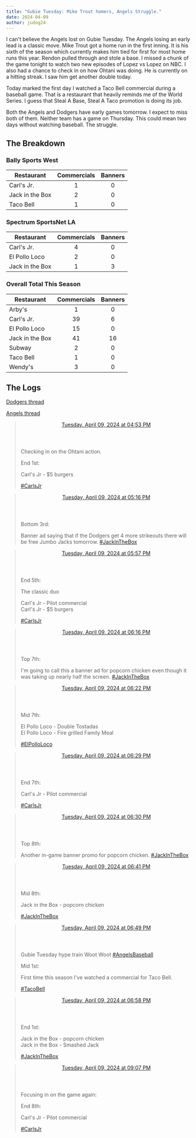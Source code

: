 ```yaml
---
title: "Gubie Tuesday: Mike Trout homers, Angels Struggle."
date: 2024-04-09
author: judog24
---
```


I can't believe the Angels lost on Gubie Tuesday. The Angels losing an early lead is a classic move. Mike Trout got a home run in the first inning. It is his sixth of the season which currently makes him tied for first for most home runs this year. Rendon pulled through and stole a base. I missed a chunk of the game tonight to watch two new episodes of Lopez vs Lopez on NBC. I also had a chance to check in on how Ohtani was doing. He is currently on a hitting streak. I saw him get another double today.

Today marked the first day I watched a Taco Bell commercial during a baseball game. That is a restaurant that heavily reminds me of the World Series. I guess that Steal A Base, Steal A Taco promotion is doing its job.

Both the Angels and Dodgers have early games tomorrow. I expect to miss both of them. Neither team has a game on Thursday. This could mean two days without watching baseball. The struggle.

## The Breakdown

### Bally Sports West

| Restaurant | Commercials | Banners |
| ---------- | :-----------: | :-------: |
|Carl's Jr. | 1 | 0 |
|Jack in the Box | 2 | 0 |
|Taco Bell | 1 | 0 |

### Spectrum SportsNet LA

| Restaurant | Commercials | Banners |
| ---------- | :-----------: | :-------: |
|Carl's Jr. | 4 | 0 |
|El Pollo Loco | 2 | 0 |
|Jack in the Box | 1 | 3 |

### Overall Total This Season

| Restaurant | Commercials | Banners |
| ---------- | :-----------: | :-------: |
|Arby's | 1 | 0 |
|Carl's Jr. | 39 | 6 |
|El Pollo Loco | 15 | 0 |
|Jack in the Box | 41 | 16 |
|Subway | 2 | 0 |
|Taco Bell | 1 | 0 |
|Wendy's | 3 | 0 |

## The Logs

[Dodgers thread](https://cheddarcrackers.club/@baseballfastfoodcommercials/112243953119982846)

[Angels thread](https://cheddarcrackers.club/@baseballfastfoodcommercials/112244409291729655)

<blockquote class="mastodon-post" cite="https://cheddarcrackers.club/@baseballfastfoodcommercials/112243953119982846">
  <header class="mastodon-post-date">
    <a href="https://cheddarcrackers.club/@baseballfastfoodcommercials/112243953119982846">
      <time datetime="2024-04-09T23:53:24.200Z">
        Tuesday, April 09, 2024 at 04:53 PM
      </time>
    </a>
  </header>
  <div class="mastodon-post-content">
   <p>Checking in on the Ohtani action.</p><p>End 1st:</p><p>Carl&#39;s Jr - $5 burgers</p><p><a href="https://cheddarcrackers.club/tags/CarlsJr" class="mention hashtag" rel="tag">#<span>CarlsJr</span></a></p>
  </div>
</blockquote>

<blockquote class="mastodon-post" cite="https://cheddarcrackers.club/@baseballfastfoodcommercials/112244045841801208">
  <header class="mastodon-post-date">
    <a href="https://cheddarcrackers.club/@baseballfastfoodcommercials/112244045841801208">
      <time datetime="2024-04-10T00:16:59.028Z">
        Tuesday, April 09, 2024 at 05:16 PM
      </time>
    </a>
  </header>
  <div class="mastodon-post-content">
   <p>Bottom 3rd:</p><p>Banner ad saying that if the Dodgers get 4 more strikeouts there will be free Jumbo Jacks tomorrow. <a href="https://cheddarcrackers.club/tags/JackInTheBox" class="mention hashtag" rel="tag">#<span>JackInTheBox</span></a></p>
  </div>
</blockquote>

<blockquote class="mastodon-post" cite="https://cheddarcrackers.club/@baseballfastfoodcommercials/112244206595975453">
  <header class="mastodon-post-date">
    <a href="https://cheddarcrackers.club/@baseballfastfoodcommercials/112244206595975453">
      <time datetime="2024-04-10T00:57:51.942Z">
        Tuesday, April 09, 2024 at 05:57 PM
      </time>
    </a>
  </header>
  <div class="mastodon-post-content">
   <p>End 5th:</p><p>The classic duo </p><p>Carl&#39;s Jr - Pilot commercial<br />Carl&#39;s Jr - $5 burgers </p><p><a href="https://cheddarcrackers.club/tags/CarlsJr" class="mention hashtag" rel="tag">#<span>CarlsJr</span></a></p>
  </div>
</blockquote>

<blockquote class="mastodon-post" cite="https://cheddarcrackers.club/@baseballfastfoodcommercials/112244280013975939">
  <header class="mastodon-post-date">
    <a href="https://cheddarcrackers.club/@baseballfastfoodcommercials/112244280013975939">
      <time datetime="2024-04-10T01:16:32.210Z">
        Tuesday, April 09, 2024 at 06:16 PM
      </time>
    </a>
  </header>
  <div class="mastodon-post-content">
   <p>Top 7th:</p><p>I&#39;m going to call this a banner ad for popcorn chicken even though it was taking up nearly half the screen. <a href="https://cheddarcrackers.club/tags/JackInTheBox" class="mention hashtag" rel="tag">#<span>JackInTheBox</span></a></p>
  </div>
</blockquote>

<blockquote class="mastodon-post" cite="https://cheddarcrackers.club/@baseballfastfoodcommercials/112244302862459821">
  <header class="mastodon-post-date">
    <a href="https://cheddarcrackers.club/@baseballfastfoodcommercials/112244302862459821">
      <time datetime="2024-04-10T01:22:20.854Z">
        Tuesday, April 09, 2024 at 06:22 PM
      </time>
    </a>
  </header>
  <div class="mastodon-post-content">
   <p>Mid 7th:</p><p>El Pollo Loco - Double Tostadas <br />El Pollo Loco - Fire grilled Family Meal </p><p><a href="https://cheddarcrackers.club/tags/ElPolloLoco" class="mention hashtag" rel="tag">#<span>ElPolloLoco</span></a></p>
  </div>
</blockquote>

<blockquote class="mastodon-post" cite="https://cheddarcrackers.club/@baseballfastfoodcommercials/112244330601769026">
  <header class="mastodon-post-date">
    <a href="https://cheddarcrackers.club/@baseballfastfoodcommercials/112244330601769026">
      <time datetime="2024-04-10T01:29:24.122Z">
        Tuesday, April 09, 2024 at 06:29 PM
      </time>
    </a>
  </header>
  <div class="mastodon-post-content">
   <p>End 7th:</p><p>Carl&#39;s Jr - Pilot commercial</p><p><a href="https://cheddarcrackers.club/tags/CarlsJr" class="mention hashtag" rel="tag">#<span>CarlsJr</span></a></p>
  </div>
</blockquote>

<blockquote class="mastodon-post" cite="https://cheddarcrackers.club/@baseballfastfoodcommercials/112244333949055783">
  <header class="mastodon-post-date">
    <a href="https://cheddarcrackers.club/@baseballfastfoodcommercials/112244333949055783">
      <time datetime="2024-04-10T01:30:15.190Z">
        Tuesday, April 09, 2024 at 06:30 PM
      </time>
    </a>
  </header>
  <div class="mastodon-post-content">
   <p>Top 8th:</p><p>Another in-game banner promo for popcorn chicken. <a href="https://cheddarcrackers.club/tags/JackInTheBox" class="mention hashtag" rel="tag">#<span>JackInTheBox</span></a></p>
  </div>
</blockquote>

<blockquote class="mastodon-post" cite="https://cheddarcrackers.club/@baseballfastfoodcommercials/112244378292448675">
  <header class="mastodon-post-date">
    <a href="https://cheddarcrackers.club/@baseballfastfoodcommercials/112244378292448675">
      <time datetime="2024-04-10T01:41:31.816Z">
        Tuesday, April 09, 2024 at 06:41 PM
      </time>
    </a>
  </header>
  <div class="mastodon-post-content">
   <p>Mid 8th:</p><p>Jack in the Box - popcorn chicken</p><p><a href="https://cheddarcrackers.club/tags/JackInTheBox" class="mention hashtag" rel="tag">#<span>JackInTheBox</span></a></p>
  </div>
</blockquote>

<blockquote class="mastodon-post" cite="https://cheddarcrackers.club/@baseballfastfoodcommercials/112244409291729655">
  <header class="mastodon-post-date">
    <a href="https://cheddarcrackers.club/@baseballfastfoodcommercials/112244409291729655">
      <time datetime="2024-04-10T01:49:24.831Z">
        Tuesday, April 09, 2024 at 06:49 PM
      </time>
    </a>
  </header>
  <div class="mastodon-post-content">
   <p>Gubie Tuesday hype train Woot Woot <a href="https://cheddarcrackers.club/tags/AngelsBaseball" class="mention hashtag" rel="tag">#<span>AngelsBaseball</span></a></p><p>Mid 1st:</p><p>First time this season I&#39;ve watched a commercial for Taco Bell.</p><p><a href="https://cheddarcrackers.club/tags/TacoBell" class="mention hashtag" rel="tag">#<span>TacoBell</span></a></p>
  </div>
</blockquote>

<blockquote class="mastodon-post" cite="https://cheddarcrackers.club/@baseballfastfoodcommercials/112244445078216606">
  <header class="mastodon-post-date">
    <a href="https://cheddarcrackers.club/@baseballfastfoodcommercials/112244445078216606">
      <time datetime="2024-04-10T01:58:30.887Z">
        Tuesday, April 09, 2024 at 06:58 PM
      </time>
    </a>
  </header>
  <div class="mastodon-post-content">
   <p>End 1st:</p><p>Jack in the Box - popcorn chicken<br />Jack in the Box - Smashed Jack </p><p><a href="https://cheddarcrackers.club/tags/JackInTheBox" class="mention hashtag" rel="tag">#<span>JackInTheBox</span></a></p>
  </div>
</blockquote>

<blockquote class="mastodon-post" cite="https://cheddarcrackers.club/@baseballfastfoodcommercials/112244954133549289">
  <header class="mastodon-post-date">
    <a href="https://cheddarcrackers.club/@baseballfastfoodcommercials/112244954133549289">
      <time datetime="2024-04-10T04:07:58.461Z">
        Tuesday, April 09, 2024 at 09:07 PM
      </time>
    </a>
  </header>
  <div class="mastodon-post-content">
   <p>Focusing in on the game again:</p><p>End 8th:</p><p>Carl&#39;s Jr - Pilot commercial</p><p><a href="https://cheddarcrackers.club/tags/CarlsJr" class="mention hashtag" rel="tag">#<span>CarlsJr</span></a></p>
  </div>
</blockquote>
